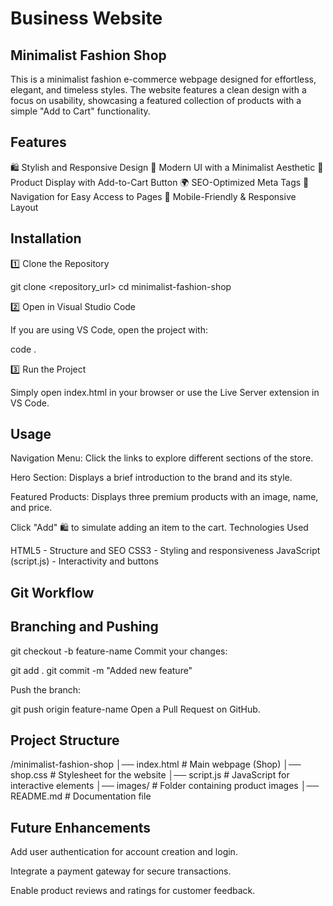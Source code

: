 # Business Website

## Minimalist Fashion Shop

This is a minimalist fashion e-commerce webpage designed for effortless, elegant, and timeless styles. The website features a clean design with a focus on usability, showcasing a featured collection of products with a simple "Add to Cart" functionality.

## Features

🛍️ Stylish and Responsive Design
🎨 Modern UI with a Minimalist Aesthetic
🛒 Product Display with Add-to-Cart Button
🌍 SEO-Optimized Meta Tags
🔗 Navigation for Easy Access to Pages
📱 Mobile-Friendly & Responsive Layout

## Installation

1️⃣ Clone the Repository

git clone <repository_url>
cd minimalist-fashion-shop

2️⃣ Open in Visual Studio Code

If you are using VS Code, open the project with:

code .

3️⃣ Run the Project

Simply open index.html in your browser or use the Live Server extension in VS Code.

## Usage

Navigation Menu: Click the links to explore different sections of the store.

Hero Section: Displays a brief introduction to the brand and its style.

Featured Products:
Displays three premium products with an image, name, and price.

Click "Add" 🛍️ to simulate adding an item to the cart.
Technologies Used

HTML5 - Structure and SEO
CSS3 - Styling and responsiveness
JavaScript (script.js) - Interactivity and buttons

## Git Workflow
## Branching and Pushing

git checkout -b feature-name
Commit your changes:

git add .
git commit -m "Added new feature"

Push the branch:

git push origin feature-name
Open a Pull Request on GitHub.

## Project Structure

/minimalist-fashion-shop
│── index.html        # Main webpage (Shop)
│── shop.css          # Stylesheet for the website
│── script.js         # JavaScript for interactive elements
│── images/           # Folder containing product images
│── README.md         # Documentation file

## Future Enhancements

Add user authentication for account creation and login.

Integrate a payment gateway for secure transactions.

Enable product reviews and ratings for customer feedback.